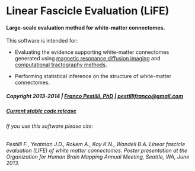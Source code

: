 # Linear Fascicle Evaluation (LiFE)

#### Large-scale evaluation method for white-matter connectomes.

This software is intended for:

* Evaluating the evidence supporting white-matter connectomes generated using [magnetic resonance diffusion imaging](http://en.wikipedia.org/wiki/Diffusion_MRI) and [computational tractography methods](http://en.wikipedia.org/wiki/Tractography).

* Performing statistical inference on the structure of white-matter connectomes.

##### Copyright 2013-2014 | [Franco Pestilli, PhD](francopestilli.com) | pestillifranco@gmail.com

##### [Current stable code release](https://github.com/vistalab/life/releases/tag/v0.1.1)

###### If you use this software please cite:

###### Pestilli F., Yeatman J.D., Rokem A., Kay K.N., Wandell B.A. Linear fascicle evaluation (LIFE) of white matter connectomes. Poster presentation at the Organization for Human Brain Mapping Annual Meeting, Seattle, WA, June 2013.
